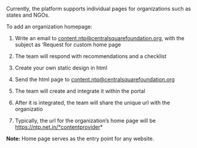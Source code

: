 Currently, the platform supports individual pages for organizations such as states and NGOs. 

To add an organization homepage:

1. Write an email to content.ntp@centralsquarefoundation.org, with the subject as ‘Request for custom home page

2. The team will respond with recommendations and a checklist

3. Create your own static design in  html

4. Send the html page to content.ntp@centralsquarefoundation.org 

5. The team will create and  integrate it within the portal

6. After it is integrated, the team will share the unique url with the organizatio

7. Typically, the url for the organization’s home page will be https://ntp.net.in/*contentprovider* 

**Note:**
Home page serves as the entry point for any website.
